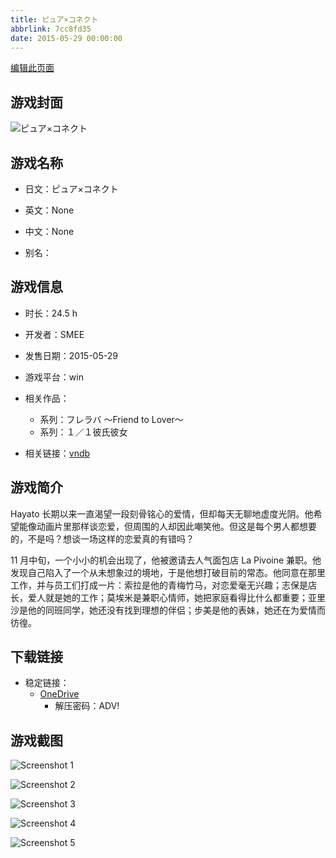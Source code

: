 ```yaml
---
title: ピュア×コネクト
abbrlink: 7cc8fd35
date: 2015-05-29 00:00:00
---
```

[编辑此页面](https://github.com/ACG-3/ADV3-source/blob/main/source/_posts/games/%E3%83%94%E3%83%A5%E3%82%A2%C3%97%E3%82%B3%E3%83%8D%E3%82%AF%E3%83%88.md)

## 游戏封面

![ピュア×コネクト](https://pan.timero.xyz/onedrive/img_lib_001/%E3%83%94%E3%83%A5%E3%82%A2%C3%97%E3%82%B3%E3%83%8D%E3%82%AF%E3%83%88_cover.avif)


## 游戏名称

- 日文：ピュア×コネクト
- 英文：None
- 中文：None

- 别名：


## 游戏信息

- 时长：24.5 h
- 开发者：SMEE
- 发售日期：2015-05-29
- 游戏平台：win
- 相关作品：
   - 系列：フレラバ ～Friend to Lover～
   - 系列：１／１彼氏彼女

- 相关链接：[vndb](https://vndb.org/v16166)


## 游戏简介

Hayato 长期以来一直渴望一段刻骨铭心的爱情，但却每天无聊地虚度光阴。他希望能像动画片里那样谈恋爱，但周围的人却因此嘲笑他。但这是每个男人都想要的，不是吗？想谈一场这样的恋爱真的有错吗？

11 月中旬，一个小小的机会出现了，他被邀请去人气面包店 La Pivoine 兼职。他发现自己陷入了一个从未想象过的境地，于是他想打破目前的常态。他同意在那里工作，并与员工们打成一片：索拉是他的青梅竹马，对恋爱毫无兴趣；志保是店长，爱人就是她的工作；莫埃米是兼职心情师，她把家庭看得比什么都重要；亚里沙是他的同班同学，她还没有找到理想的伴侣；步美是他的表妹，她还在为爱情而彷徨。




## 下载链接

- 稳定链接：
    - [OneDrive](https://pan.timero.xyz/onedrive/adv_lib_001/%E3%83%94%E3%83%A5%E3%82%A2%C3%97%E3%82%B3%E3%83%8D%E3%82%AF%E3%83%88)
        - 解压密码：ADV!



## 游戏截图


![Screenshot 1](https://pan.timero.xyz/onedrive/img_lib_001/%E3%83%94%E3%83%A5%E3%82%A2%C3%97%E3%82%B3%E3%83%8D%E3%82%AF%E3%83%88_Screenshot_1.avif)

![Screenshot 2](https://pan.timero.xyz/onedrive/img_lib_001/%E3%83%94%E3%83%A5%E3%82%A2%C3%97%E3%82%B3%E3%83%8D%E3%82%AF%E3%83%88_Screenshot_2.avif)

![Screenshot 3](https://pan.timero.xyz/onedrive/img_lib_001/%E3%83%94%E3%83%A5%E3%82%A2%C3%97%E3%82%B3%E3%83%8D%E3%82%AF%E3%83%88_Screenshot_3.avif)

![Screenshot 4](https://pan.timero.xyz/onedrive/img_lib_001/%E3%83%94%E3%83%A5%E3%82%A2%C3%97%E3%82%B3%E3%83%8D%E3%82%AF%E3%83%88_Screenshot_4.avif)

![Screenshot 5](https://pan.timero.xyz/onedrive/img_lib_001/%E3%83%94%E3%83%A5%E3%82%A2%C3%97%E3%82%B3%E3%83%8D%E3%82%AF%E3%83%88_Screenshot_5.avif)

